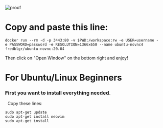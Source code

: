 
![proof](https://cdn.discordapp.com/attachments/741533658674102352/970185543579234345/unknown.png)
# Copy and paste this line:
```
docker run --rm -d -p 3443:80 -v $PWD:/workspace:rw -e USER=username -e PASSWORD=password -e RESOLUTION=1366x650 --name ubuntu-novnc4 fredblgr/ubuntu-novnc:20.04
```
Then click on "Open Window" on the bottom right and enjoy!




# For Ubuntu/Linux Beginners

### First you want to install everything needed.
&nbsp; Copy these lines:

```
sudo apt-get update
sudo apt-get install neovim
sudo apt-get install 
